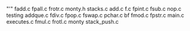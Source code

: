 "'"
fadd.c
fpall.c
frotr.c
monty.h
stacks.c
add.c
f.c
fpint.c
fsub.c
nop.c
testing
addque.c
fdiv.c
fpop.c
fswap.c
pchar.c
bf
fmod.c
fpstr.c
main.c
executes.c
fmul.c
frotl.c
monty
stack_push.c
